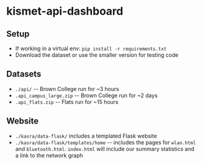 # kismet-api-dashboard

## Setup
- If working in a virtual env: `pip install -r requirements.txt`
- Download the dataset or use the smaller version for testing code

## Datasets
- `./api/` -- Brown College run for ~3 hours
- `.api_campus_large.zip` -- Brown College run for ~2 days 
- `.api_flats.zip` -- Flats run for ~15 hours

## Website
- `./kasra/data-flask/` includes a templated Flask website
- `./kasra/data-flask/templates/home` -- includes the pages for `wlan.html` and `bluetooth.html`. `index.html` will include our summary statistics and a link to the network graph